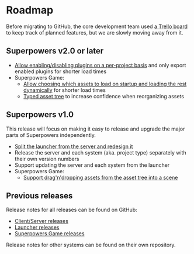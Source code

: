 # Roadmap

Before migrating to GitHub, the core development team used [a Trello board](https://trello.com/b/eQUeNKrq/superpowers) to keep track of planned features, but we are slowly moving away from it.

## Superpowers v2.0 or later

 * [Allow enabling/disabling plugins on a per-project basis](https://github.com/superpowers/superpowers/issues/73) and only export enabled plugins for shorter load times
 * Superpowers Game:
   * [Allow choosing which assets to load on startup and loading the rest dynamically](https://github.com/superpowers/superpowers-game/issues/33) for shorter load times
   * [Typed asset tree](https://github.com/superpowers/superpowers-game/issues/35) to increase confidence when reorganizing assets

## Superpowers v1.0

This release will focus on making it easy to release and upgrade the major parts of Superpowers independently.

 * [Split the launcher from the server and redesign it](https://trello.com/c/IVEnTXCe/701-redesign-launcher)
 * Release the server and each system (aka. project type) separately with their own version numbers
 * Support updating the server and each system from the launcher
 * Superpowers Game:
   * [Support drag'n'dropping assets from the asset tree into a scene](https://github.com/superpowers/superpowers-game/issues/30)

## Previous releases

Release notes for all releases can be found on GitHub:

  * [Client/Server releases](https://github.com/superpowers/superpowers/releases)
  * [Launcher releases](https://github.com/superpowers/superpowers-launcher/releases)
  * [Superpowers Game releases](https://github.com/superpowers/superpowers-game/releases)

Release notes for other systems can be found on their own repository.
